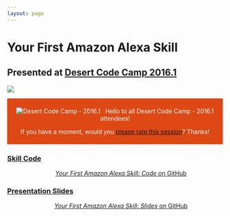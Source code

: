 ```yaml
---
layout: page
---
```


# Your First Amazon Alexa Skill

## Presented at [Desert Code Camp 2016.1](http://oct2016.desertcodecamp.com/session/1210)

[![](https://photos.smugmug.com/photos/i-7j32VjF/0/M/i-7j32VjF-M.png)](https://github.com/MikeChristianson/dcc-your-first-amazon-alexa-skill)

<div style="text-align: center; border: thin; padding: 0.5em; color: #fff; background-color: #dd4814; border-color: #bf3e11;">
  <p style="text-align: center;">
    <img id="HeaderBarImage" src="http://oct2016.desertcodecamp.com/images/dcc-home.png" alt="Desert Code Camp - 2016.1">&nbsp;&nbsp;
  Hello to all Desert Code Camp - 2016.1 attendees!
  </p> 
  <p style="text-align: center;">
    If you have a moment, would you <a href="https://speakerrate.com/talks/69241">please rate this session</a>? Thanks! 
  </p>
</div>

### [Skill Code](https://github.com/MikeChristianson/dcc-your-first-amazon-alexa-skill)

<div style="text-align: center;">
<a class="btn" href="https://github.com/MikeChristianson/dcc-your-first-amazon-alexa-skill" title="Your First Amazon Alexa Skill Code on GitHub" target="_blank"><i class="fa fa-github fa-2x"></i><span style="margin-left: 2em;"><em>Your First Amazon Alexa Skill: Code</em> on GitHub</span></a>
</div>

### [Presentation Slides](https://github.com/MikeChristianson/dcc-your-first-amazon-alexa-skill/blob/master/Your%20First%20Alexa%20Skill.pdf)

<div style="text-align: center;">
<a class="btn" href="https://github.com/MikeChristianson/dcc-your-first-amazon-alexa-skill/blob/master/Your%20First%20Alexa%20Skill.pdf" title="Your First Amazon Alexa Skill Slides on GitHub" target="_blank"><i class="fa fa-github fa-2x"></i><span style="margin-left: 2em;"><em>Your First Amazon Alexa Skill: Slides</em> on GitHub</span></a>
</div>
